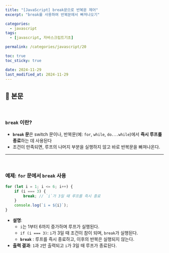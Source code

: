 ```yaml
---
title: "[JavaScript] break문으로 반복문 제어"
excerpt: "break를 사용하여 반복문에서 빠져나오기"

categories:
  - javascript
tags:
  - [javascript, 자바스크립트기초]

permalink: /categories/javascript/20

toc: true
toc_sticky: true

date: 2024-11-29
last_modified_at: 2024-11-29
---
```


## 🦥 본문

<br>


### `break` 이란?

- **`break` 문**은 switch 문이나, 반복문(예: `for`, `while`, `do...while`)에서 **즉시 루프를 종료**하는 데 사용된다
- 조건이 만족되면, 루프의 나머지 부분을 실행하지 않고 바로 반복문을 빠져나온다.

---

<br>

### 예제: `for` 문에서 `break` 사용

```jsx
for (let i = 1; i <= 6; i++) {
    if (i === 3) {
        break; // `i`가 3일 때 루프를 즉시 종료
    }
    console.log(`i = ${i}`);
}
```

- **설명**:
    - `i`는 1부터 6까지 증가하며 루프가 실행된다.
    - `if (i === 3)`: `i`가 3일 때 조건이 참이 되며, `break`가 실행된다.
    - **`break`** : 루프를 즉시 종료하고, 이후의 반복은 실행되지 않는다.
- **출력 결과**: `1`과 `2`만 출력되고 `i`가 3일 때 루프가 종료된다.

<br>
<br>



